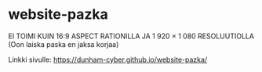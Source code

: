 # website-pazka
EI TOIMI KUIN 16:9 ASPECT RATIONILLA JA 1 920 × 1 080 RESOLUUTIOLLA (Oon laiska paska en jaksa korjaa)

Linkki sivulle: https://dunham-cyber.github.io/website-pazka/
